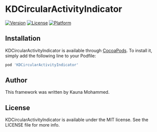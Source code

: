 # KDCircularActivityIndicator

[![Version](https://img.shields.io/cocoapods/v/KDCircularActivityIndicator.svg?style=flat)](http://cocoapods.org/pods/KDCircularActivityIndicator)
[![License](https://img.shields.io/cocoapods/l/KDCircularActivityIndicator.svg?style=flat)](http://cocoapods.org/pods/DTCircularActivityIndicator)
[![Platform](https://img.shields.io/cocoapods/p/KDCircularActivityIndicator.svg?style=flat)](http://cocoapods.org/pods/DTCircularActivityIndicator)


## Installation

KDCircularActivityIndicator is available through [CocoaPods](http://cocoapods.org). To install
it, simply add the following line to your Podfile:

```ruby
pod 'KDCircularActivityIndicator'
```

## Author

This framework was written by Kauna Mohammed. 


## License

KDCircularActivityIndicator is available under the MIT license. See the LICENSE file for more info.
